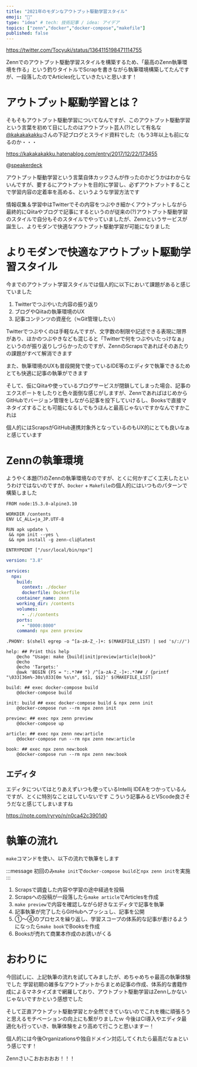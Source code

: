 ```yaml
---
title: "2021年のモダンなアウトプット駆動学習スタイル"
emoji: "🚀"
type: "idea" # tech: 技術記事 / idea: アイデア
topics: ["zenn","docker","docker-compose","makefile"]
published: false
---
```


https://twitter.com/Tocyuki/status/1364115198471114755

Zennでのアウトプット駆動学習スタイルを構築するため、「最高のZenn執筆環境を作る」という釣りタイトルでScrapを書きながら執筆環境構築してたんですが、一段落したのでArticles化していきたいと思います！

# アウトプット駆動学習とは？
そもそもアウトプット駆動学習についてなんですが、このアウトプット駆動学習という言葉を初めて目にしたのはアウトプット芸人(?)として有名な[@kakakakakku](https://twitter.com/kakakakakku)さんの下記ブログとスライド資料でした（もう3年以上も前になるのか・・・

https://kakakakakku.hatenablog.com/entry/2017/12/22/173455

@[speakerdeck](9abf954ad90d4d53bd8be40edac90c1f)

アウトプット駆動学習という言葉自体カックさんが作ったのかどうかはわからないんですが、要するにアウトプットを目的に学習し、必ずアウトプットすることで学習内容の定着率を高める、というような学習方法です

情報収集＆学習中はTwitterでその内容をつぶやき細かくアウトプットしながら最終的にQiitaやブログで記事にするというのが従来の(?)アウトプット駆動学習のスタイルで自分もそのスタイルでやっていましたが、Zennというサービスが誕生し、よりモダンで快適なアウトプット駆動学習が可能になりました

# よりモダンで快適なアウトプット駆動学習スタイル
今までのアウトプット学習スタイルでは個人的に以下において課題があると感じていました

1. Twitterでつぶやいた内容の振り返り
2. ブログやQiitaの執筆環境のUX
3. 記事コンテンツの資産化（≒Git管理したい）

Twitterでつぶやくのは手軽なんですが、文字数の制限や記述できる表現に限界があり、ほかのつぶやきなども混じると「Twitterで何をつぶやいたっけなぁ」というのが振り返りしづらかったのですが、ZennのScrapsであればそのあたりの課題がすべて解消できます

また、執筆環境のUXも普段開発で使っているIDE等のエディタで執筆できるためとても快適に記事の執筆ができます

そして、仮にQiitaや使っているブログサービスが閉鎖してしまった場合、記事のエクスポートをしたりと色々面倒な感じがしますが、ZennであればはじめからGitHubでバージョン管理をしながら記事を投下していけるし、Booksで直接マネタイズすることも可能になるしでもうほんと最高じゃないですかなんですかこれは

個人的にはScrapsがGitHub連携対象外となっているのもUX的にとても良いなぁと感じています

# Zennの執筆環境
ようやく本題(?)のZennの執筆環境なのですが、とくに何かすごく工夫したというわけではないのですが、`Docker` + `Makefile`の個人的にはいつものパターンで構築しました

```docker:Dockerfile
FROM node:15.3.0-alpine3.10

WORKDIR /contents
ENV LC_ALL=ja_JP.UTF-8

RUN apk update \
 && npm init --yes \
 && npm install -g zenn-cli@latest

ENTRYPOINT ["/usr/local/bin/npx"]
```

```yaml:docker-compose.yml
version: "3.8"

services:
  npx:
    build:
      context: ./docker
      dockerfile: Dockerfile
    container_name: zenn
    working_dir: /contents
    volumes:
      - ./:/contents
    ports:
      - "8000:8000"
    command: npx zenn preview
```

```makefile:Makefile
.PHONY: $(shell egrep -o ^[a-zA-Z_-]+: $(MAKEFILE_LIST) | sed 's/://')

help: ## Print this help
	@echo "Usage: make {build|init|preview|article|book}"
	@echo
	@echo 'Targets:'
	@awk 'BEGIN {FS = ":.*?## "} /^[a-zA-Z_-]+:.*?## / {printf "\033[36m%-30s\033[0m %s\n", $$1, $$2}' $(MAKEFILE_LIST)

build: ## exec docker-compose build
	@docker-compose build

init: build ## exec docker-compose build & npx zenn init
	@docker-compose run --rm npx zenn init

preview: ## exec npx zenn preview
	@docker-compose up

article: ## exec npx zenn new:article
	@docker-compose run --rm npx zenn new:article

book: ## exec npx zenn new:book
	@docker-compose run --rm npx zenn new:book
```

## エディタ
エディタについてはとりあえずいつも使っているIntellij IDEAをつかっているんですが、とくに特別なことはしていないです
こういう記事みるとVScode良さそうだなと感じてしまいますね

https://note.com/ryryo/n/n0ca42c3901d0

# 執筆の流れ
`make`コマンドを使い、以下の流れで執筆をします

:::message
初回のみ`make init`で`docker-compose build`と`npx zenn init`を実施
:::

1. Scrapsで調査した内容や学習の途中経過を投稿
2. Scrapsへの投稿が一段落したら`make article`でArticlesを作成
3. `make preview`で内容を確認しながら好きなエディタで記事を執筆
4. 記事執筆が完了したらGitHubへプッシュし、記事を公開
5. ①〜④のプロセスを繰り返し、学習スコープの体系的な記事が書けるようになったら`make book`でBooksを作成
6. Booksが売れて商業本作成のお誘いがくる

# おわりに
今回試しに、上記執筆の流れを試してみましたが、めちゃめちゃ最高の執筆体験でした
学習初期の雑多なアウトプットからまとめ記事の作成、体系的な書籍作成によるマネタイズまで網羅しており、アウトプット駆動学習はZennしかないじゃないですかという感想でした

そして正直アウトプット駆動学習とか全然できていないのでこれを機に頑張ろうと思えるモチベーションの向上にも繋がりましたｗ
今後はCI導入やエディタ最適化も行っていき、執筆体験をより高めて行こうと思いますー！

個人的には今後Organizationsや独自ドメイン対応してくれたら最高だなぁという感じです！

Zennさいこおおおおお！！！